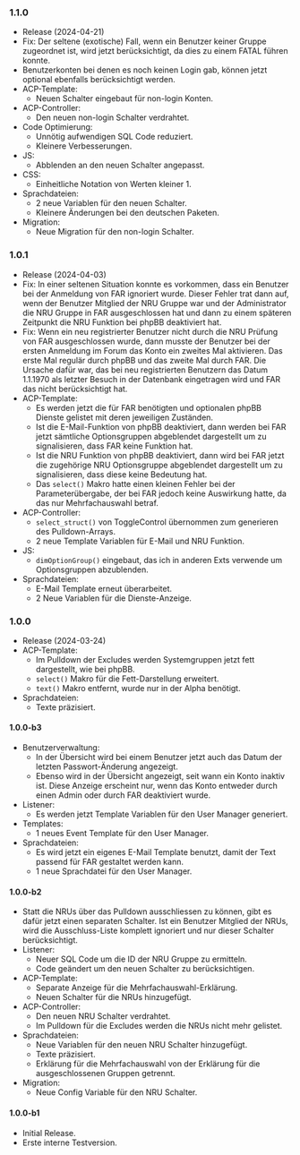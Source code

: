 ### 1.1.0
* Release (2024-04-21)
* Fix: Der seltene (exotische) Fall, wenn ein Benutzer keiner Gruppe zugeordnet ist, wird jetzt berücksichtigt, da dies zu einem FATAL führen konnte.
* Benutzerkonten bei denen es noch keinen Login gab, können jetzt optional ebenfalls berücksichtigt werden.
* ACP-Template:
  * Neuen Schalter eingebaut für non-login Konten.
* ACP-Controller:
  * Den neuen non-login Schalter verdrahtet.
* Code Optimierung:
  * Unnötig aufwendigen SQL Code reduziert.
  * Kleinere Verbesserungen.
* JS:
  * Abblenden an den neuen Schalter angepasst.
* CSS:
  * Einheitliche Notation von Werten kleiner 1.
* Sprachdateien:
  * 2 neue Variablen für den neuen Schalter.
  * Kleinere Änderungen bei den deutschen Paketen.
* Migration:
  * Neue Migration für den non-login Schalter.

### 1.0.1
* Release (2024-04-03)
* Fix: In einer seltenen Situation konnte es vorkommen, dass ein Benutzer bei der Anmeldung von FAR ignoriert wurde. Dieser Fehler trat dann auf, wenn der Benutzer Mitglied der NRU Gruppe war und der Administrator die NRU Gruppe in FAR ausgeschlossen hat und dann zu einem späteren Zeitpunkt die NRU Funktion bei phpBB deaktiviert hat.
* Fix: Wenn ein neu registrierter Benutzer nicht durch die NRU Prüfung von FAR ausgeschlossen wurde, dann musste der Benutzer bei der ersten Anmeldung im Forum das Konto ein zweites Mal aktivieren. Das erste Mal regulär durch phpBB und das zweite Mal durch FAR. Die Ursache dafür war, das bei neu registrierten Benutzern das Datum 1.1.1970 als letzter Besuch in der Datenbank eingetragen wird und FAR das nicht berücksichtigt hat.
* ACP-Template:
  * Es werden jetzt die für FAR benötigten und optionalen phpBB Dienste gelistet mit deren jeweiligen Zuständen.
  * Ist die E-Mail-Funktion von phpBB deaktiviert, dann werden bei FAR jetzt sämtliche Optionsgruppen abgeblendet dargestellt um zu signalisieren, dass FAR keine Funktion hat.
  * Ist die NRU Funktion von phpBB deaktiviert, dann wird bei FAR jetzt die zugehörige NRU Optionsgruppe abgeblendet dargestellt um zu signalisieren, dass diese keine Bedeutung hat.
  * Das `select()` Makro hatte einen kleinen Fehler bei der Parameterübergabe, der bei FAR jedoch keine Auswirkung hatte, da das nur Mehrfachauswahl betraf.
* ACP-Controller:
  * `select_struct()` von ToggleControl übernommen zum generieren des Pulldown-Arrays.
  * 2 neue Template Variablen für E-Mail und NRU Funktion.
* JS:
  * `dimOptionGroup()` eingebaut, das ich in anderen Exts verwende um Optionsgruppen abzublenden.
* Sprachdateien:
  * E-Mail Template erneut überarbeitet.
  * 2 Neue Variablen für die Dienste-Anzeige.

### 1.0.0
* Release (2024-03-24)
* ACP-Template:
  * Im Pulldown der Excludes werden Systemgruppen jetzt fett dargestellt, wie bei phpBB.
  * `select()` Makro für die Fett-Darstellung erweitert.
  * `text()` Makro entfernt, wurde nur in der Alpha benötigt.
* Sprachdateien:
  * Texte präzisiert.

#### 1.0.0-b3
* Benutzerverwaltung:
  * In der Übersicht wird bei einem Benutzer jetzt auch das Datum der letzten Passwort-Änderung angezeigt.
  * Ebenso wird in der Übersicht angezeigt, seit wann ein Konto inaktiv ist. Diese Anzeige erscheint nur, wenn das Konto entweder durch einen Admin oder durch FAR deaktiviert wurde.
* Listener:
  * Es werden jetzt Template Variablen für den User Manager generiert.
* Templates:
  * 1 neues Event Template für den User Manager.
* Sprachdateien:
  * Es wird jetzt ein eigenes E-Mail Template benutzt, damit der Text passend für FAR gestaltet werden kann.
  * 1 neue Sprachdatei für den User Manager.
 
#### 1.0.0-b2
* Statt die NRUs über das Pulldown ausschliessen zu können, gibt es dafür jetzt einen separaten Schalter. Ist ein Benutzer Mitglied der NRUs, wird die Ausschluss-Liste komplett ignoriert und nur dieser Schalter berücksichtigt.
* Listener:
  * Neuer SQL Code um die ID der NRU Gruppe zu ermitteln.
  * Code geändert um den neuen Schalter zu berücksichtigen.
* ACP-Template:
  * Separate Anzeige für die Mehrfachauswahl-Erklärung.
  * Neuen Schalter für die NRUs hinzugefügt.
* ACP-Controller:
  * Den neuen NRU Schalter verdrahtet.
  * Im Pulldown für die Excludes werden die NRUs nicht mehr gelistet.
* Sprachdateien:
  * Neue Variablen für den neuen NRU Schalter hinzugefügt.
  * Texte präzisiert.
  * Erklärung für die Mehrfachauswahl von der Erklärung für die ausgeschlossenen Gruppen getrennt.
* Migration:
  * Neue Config Variable für den NRU Schalter.

#### 1.0.0-b1
* Initial Release.
* Erste interne Testversion.
